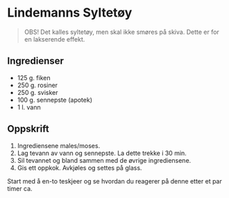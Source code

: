 # Lindemanns Syltetøy

> OBS! Det kalles syltetøy, men skal ikke smøres på skiva. Dette er for en lakserende effekt.

## Ingredienser

* 125 g. fiken
* 250 g. rosiner
* 250 g. svisker
* 100 g. sennepste (apotek)
* 1 l. vann

## Oppskrift

1. Ingrediensene males/moses.
2. Lag tevann av vann og sennepste. La dette trekke i 30 min.
3. Sil tevannet og bland sammen med de øvrige ingrediensene.
4. Gis ett oppkok. Avkjøles og settes på glass.

Start med å en-to teskjeer og se hvordan du reagerer på denne etter et par timer ca.
